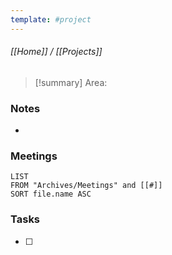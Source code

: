 ```yaml
---
template: #project
---
```

###### [[Home]] / [[Projects]]

> [!summary]
> Area: 

### Notes
- 

### Meetings
```dataview
LIST
FROM "Archives/Meetings" and [[#]]
SORT file.name ASC
```
### Tasks 
- [ ]
